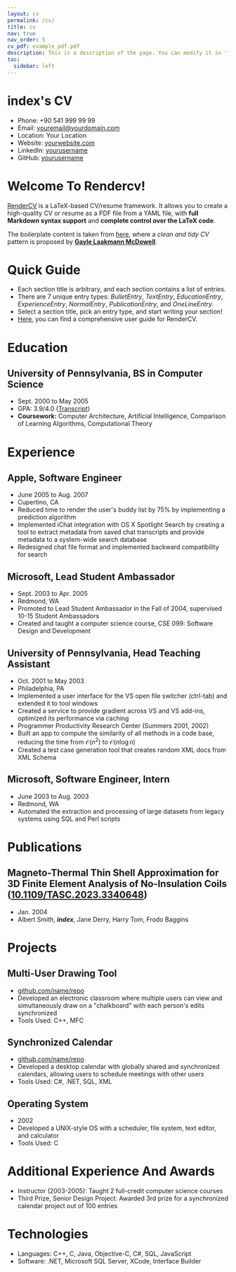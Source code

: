 ```yaml
---
layout: cv
permalink: /cv/
title: cv
nav: true
nav_order: 5
cv_pdf: example_pdf.pdf
description: This is a description of the page. You can modify it in '_pages/cv.md'. You can also change or remove the top pdf download button.
toc:
  sidebar: left
---
```


# index's CV

- Phone: +90 541 999 99 99
- Email: [youremail@yourdomain.com](mailto:youremail@yourdomain.com)
- Location: Your Location
- Website: [yourwebsite.com](https://yourwebsite.com/)
- LinkedIn: [yourusername](https://linkedin.com/in/yourusername)
- GitHub: [yourusername](https://github.com/yourusername)


# Welcome To Rendercv!

[RenderCV](https://github.com/sinaatalay/rendercv) is a LaTeX-based CV/resume framework. It allows you to create a high-quality CV or resume as a PDF file from a YAML file, with **full Markdown syntax support** and **complete control over the LaTeX code**.

The boilerplate content is taken from [here](https://github.com/dnl-blkv/mcdowell-cv), where a *clean and tidy CV* pattern is proposed by **[Gayle Laakmann McDowell](https://www.gayle.com/)**.

# Quick Guide

- Each section title is arbitrary, and each section contains a list of entries.
- There are 7 unique entry types: *BulletEntry*, *TextEntry*, *EducationEntry*, *ExperienceEntry*, *NormalEntry*, *PublicationEntry*, and *OneLineEntry*.
- Select a section title, pick an entry type, and start writing your section!
- [Here](https://docs.rendercv.com/user_guide/), you can find a comprehensive user guide for RenderCV.
# Education

## University of Pennsylvania, BS in Computer Science

- Sept. 2000 to May 2005
- GPA: 3.9/4.0 ([Transcript](https://example.com))
- **Coursework:** Computer Architecture, Artificial Intelligence, Comparison of Learning Algorithms, Computational Theory

# Experience

## Apple, Software Engineer

- June 2005 to Aug. 2007
- Cupertino, CA
- Reduced time to render the user's buddy list by 75% by implementing a prediction algorithm
- Implemented iChat integration with OS X Spotlight Search by creating a tool to extract metadata from saved chat transcripts and provide metadata to a system-wide search database
- Redesigned chat file format and implemented backward compatibility for search

## Microsoft, Lead Student Ambassador

- Sept. 2003 to Apr. 2005
- Redmond, WA
- Promoted to Lead Student Ambassador in the Fall of 2004, supervised 10-15 Student Ambassadors
- Created and taught a computer science course, CSE 099: Software Design and Development

## University of Pennsylvania, Head Teaching Assistant

- Oct. 2001 to May 2003
- Philadelphia, PA
- Implemented a user interface for the VS open file switcher (ctrl-tab) and extended it to tool windows
- Created a service to provide gradient across VS and VS add-ins, optimized its performance via caching
- Programmer Productivity Research Center (Summers 2001, 2002)
- Built an app to compute the similarity of all methods in a code base, reducing the time from $\mathcal{O}(n^2)$ to $\mathcal{O}(n \log n)$
- Created a test case generation tool that creates random XML docs from XML Schema

## Microsoft, Software Engineer, Intern

- June 2003 to Aug. 2003
- Redmond, WA
- Automated the extraction and processing of large datasets from legacy systems using SQL and Perl scripts

# Publications

## Magneto-Thermal Thin Shell Approximation for 3D Finite Element Analysis of No-Insulation Coils ([10.1109/TASC.2023.3340648](https://doi.org/10.1109/TASC.2023.3340648))
- Jan. 2004
- Albert Smith, ***index***, Jane Derry, Harry Tom, Frodo Baggins

# Projects

## Multi-User Drawing Tool

- [github.com/name/repo](https://github.com/sinaatalay/rendercv)
- Developed an electronic classroom where multiple users can view and simultaneously draw on a "chalkboard" with each person's edits synchronized
- Tools Used: C++, MFC

## Synchronized Calendar

- [github.com/name/repo](https://github.com/sinaatalay/rendercv)
- Developed a desktop calendar with globally shared and synchronized calendars, allowing users to schedule meetings with other users
- Tools Used: C#, .NET, SQL, XML

## Operating System

- 2002
- Developed a UNIX-style OS with a scheduler, file system, text editor, and calculator
- Tools Used: C

# Additional Experience And Awards

- Instructor (2003-2005): Taught 2 full-credit computer science courses
- Third Prize, Senior Design Project: Awarded 3rd prize for a synchronized calendar project out of 100 entries
# Technologies

- Languages: C++, C, Java, Objective-C, C#, SQL, JavaScript
- Software: .NET, Microsoft SQL Server, XCode, Interface Builder
